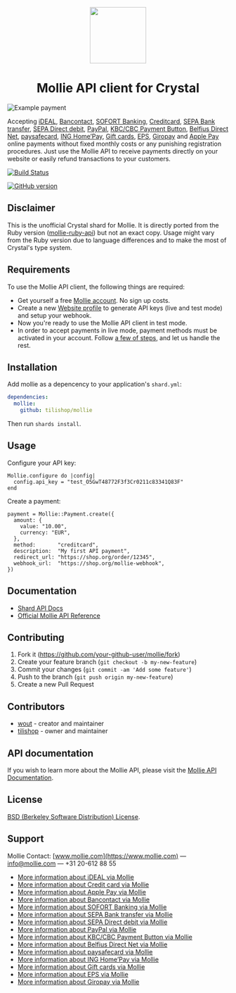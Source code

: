 <p align="center">
  <img src="https://raw.githubusercontent.com/tilishop/mollie.cr/master/img/crystal_icon.png" width="128" height="128"/>
</p>
<h1 align="center">Mollie API client for Crystal</h1>

![Example payment](https://raw.githubusercontent.com/tilishop/mollie.cr/master/img/editor.png)

Accepting [iDEAL](https://www.mollie.com/en/payments/ideal), [Bancontact](https://www.mollie.com/en/payments/bancontact), [SOFORT Banking](https://www.mollie.com/en/payments/sofort), [Creditcard](https://www.mollie.com/en/payments/credit-card), [SEPA Bank transfer](https://www.mollie.com/en/payments/bank-transfer), [SEPA Direct debit](https://www.mollie.com/en/payments/direct-debit), [PayPal](https://www.mollie.com/en/payments/paypal), [KBC/CBC Payment Button](https://www.mollie.com/en/payments/kbc-cbc), [Belfius Direct Net](https://www.mollie.com/en/payments/belfius), [paysafecard](https://www.mollie.com/en/payments/paysafecard), [ING Home’Pay](https://www.mollie.com/en/payments/ing-homepay), [Gift cards](https://www.mollie.com/en/payments/gift-cards), [EPS](https://www.mollie.com/en/payments/eps), [Giropay](https://www.mollie.com/en/payments/giropay) and [Apple Pay](https://www.mollie.com/en/payments/apple-pay) online payments without fixed monthly costs or any punishing registration procedures. Just use the Mollie API to receive payments directly on your website or easily refund transactions to your customers.

[![Build Status](https://travis-ci.org/tilishop/mollie.cr.svg?branch=master)](https://travis-ci.org/tilishop/mollie.cr)

[![GitHub version](https://badge.fury.io/gh/tilishop%2Fmollie.cr.svg)](https://badge.fury.io/gh/tilishop%2Fmollie.cr)

## Disclaimer
This is the unofficial Crystal shard for Mollie. It is directly ported from the
Ruby version ([mollie-ruby-api](https://github.com/mollie/mollie-api-ruby)) but
not an exact copy. Usage might vary from the Ruby version due to language
differences and to make the most of Crystal's type system.

## Requirements
To use the Mollie API client, the following things are required:

+ Get yourself a free [Mollie account](https://www.mollie.com/dashboard/signup). No sign up costs.
+ Create a new [Website profile](https://www.mollie.com/dashboard/settings/profiles) to generate API keys (live and test mode) and setup your webhook.
+ Now you're ready to use the Mollie API client in test mode.
+ In order to accept payments in live mode, payment methods must be activated in your account. Follow [a few of steps](https://www.mollie.nl/beheer/diensten), and let us handle the rest.

## Installation

Add mollie as a depencency to your application's `shard.yml`:

```yaml
dependencies:
  mollie:
    github: tilishop/mollie
```

Then run `shards install`.

## Usage

Configure your API key:

```crystal
Mollie.configure do |config|
  config.api_key = "test_O5GwT48772F3f3Cr0211c83341Q83F"
end
```

Create a payment:

```crystal
payment = Mollie::Payment.create({
  amount: {
    value: "10.00",
    currency: "EUR",
  },
  method:       "creditcard",
  description:  "My first API payment",
  redirect_url: "https://shop.org/order/12345",
  webhook_url:  "https://shop.org/mollie-webhook",    
})
```

## Documentation

- [Shard API Docs](https://tilishop.github.io/mollie.cr/)
- [Official Mollie API Reference](https://docs.mollie.com/reference/v2/payments-api/create-payment)

## Contributing

1. Fork it (<https://github.com/your-github-user/mollie/fork>)
2. Create your feature branch (`git checkout -b my-new-feature`)
3. Commit your changes (`git commit -am 'Add some feature'`)
4. Push to the branch (`git push origin my-new-feature`)
5. Create a new Pull Request

## Contributors

- [wout](https://github.com/wout) - creator and maintainer
- [tilishop](https://github.com/tilishop) - owner and maintainer

## API documentation ##

If you wish to learn more about the Mollie API, please visit the [Mollie API Documentation](https://docs.mollie.com).

## License
[BSD (Berkeley Software Distribution) License](https://opensource.org/licenses/bsd-license.php).

## Support
Mollie Contact: [www.mollie.com](https://www.mollie.com) — info@mollie.com — +31 20-612 88 55

+ [More information about iDEAL via Mollie](https://www.mollie.com/en/payments/ideal/)
+ [More information about Credit card via Mollie](https://www.mollie.com/en/payments/credit-card/)
+ [More information about Apple Pay via Mollie](https://www.mollie.com/en/payments/apple-pay/)
+ [More information about Bancontact via Mollie](https://www.mollie.com/en/payments/bancontact/)
+ [More information about SOFORT Banking via Mollie](https://www.mollie.com/en/payments/sofort/)
+ [More information about SEPA Bank transfer via Mollie](https://www.mollie.com/en/payments/bank-transfer/)
+ [More information about SEPA Direct debit via Mollie](https://www.mollie.com/en/payments/direct-debit/)
+ [More information about PayPal via Mollie](https://www.mollie.com/en/payments/paypal/)
+ [More information about KBC/CBC Payment Button via Mollie](https://www.mollie.com/en/payments/kbc-cbc/)
+ [More information about Belfius Direct Net via Mollie](https://www.mollie.com/en/payments/belfius)
+ [More information about paysafecard via Mollie](https://www.mollie.com/en/payments/paysafecard/)
+ [More information about ING Home’Pay via Mollie](https://www.mollie.com/en/payments/ing-homepay/)
+ [More information about Gift cards via Mollie](https://www.mollie.com/en/payments/gift-cards)
+ [More information about EPS via Mollie](https://www.mollie.com/en/payments/eps)
+ [More information about Giropay via Mollie](https://www.mollie.com/en/payments/giropay)